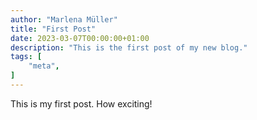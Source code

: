 ```yaml
---
author: "Marlena Müller"
title: "First Post"
date: 2023-03-07T00:00:00+01:00
description: "This is the first post of my new blog."
tags: [
    "meta",
]
---
```


This is my first post. How exciting!
